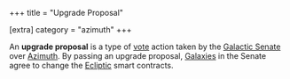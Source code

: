 +++
title = "Upgrade Proposal"

[extra]
category = "azimuth"
+++

An **upgrade proposal** is a type of [vote](/glossary/voting) action taken by the [Galactic Senate](/glossary/senate) over [Azimuth](/glossary/azimuth). By passing an upgrade proposal, [Galaxies](/glossary/galaxy) in the Senate agree to change the [Ecliptic](/glossary/ecliptic) smart contracts.

